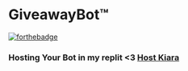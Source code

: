 # GiveawayBot™
[![forthebadge](https://forthebadge.com/images/badges/made-with-javascript.svg)](https://forthebadge.com)


### Hosting Your Bot in my replit <3 [Host Kiara](https://kiarahost.kiarasenpai.repl.co/uptime)
